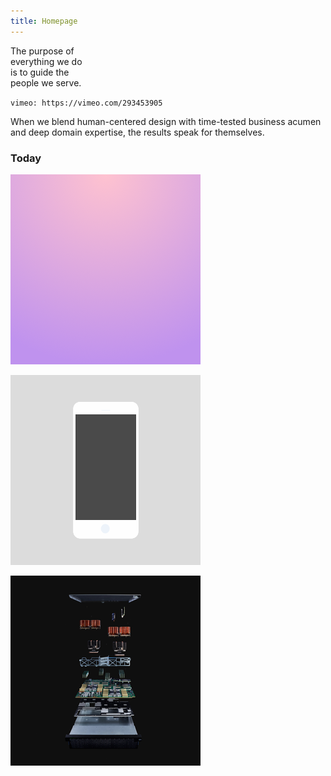 ```yaml
---
title: Homepage
---
```


<title-block>
The purpose of<br>
everything we do<br>
<span>is to guide the<br>
people we serve.</span>
</title-block>

<grid background="black-white">
<column lg="16">

`vimeo: https://vimeo.com/293453905`

</column>
</grid>

<grid background="gray-10">
<column lg="8">

<p size="xl">When we blend human-centered design
with time-tested business acumen and deep domain expertise, the results speak for themselves.</p>

</column>
</grid>

<grid background="gray-10">
<column lg="4">

### Today
<!-- -->
</column>
<column lg="4" md="4">

  <tile
    tile_optional="Security"
    tile_name="Threats are at an all time low">
    <img src="images/Image_1.png" alt="A laptop showing security analytics" class="img--sm"/>
  </tile>

</column>
<column lg="4" md="4">

  <tile
    tile_optional="Brand"
    tile_name="Our typeface Plex is going global">
    <img src="images/Image_2.png" alt="Various letters and characters in the Plex typeface" class="img--sm"/>
  </tile>

</column>
<column lg="4" md="4">

  <tile
    tile_optional="Quantum"
    tile_name="Everything we know is about to change">
    <img src="images/Image_3.png" alt="Various letters and characters in the Plex typeface" class="img--sm"/>
  </tile>

</column>
</grid>
